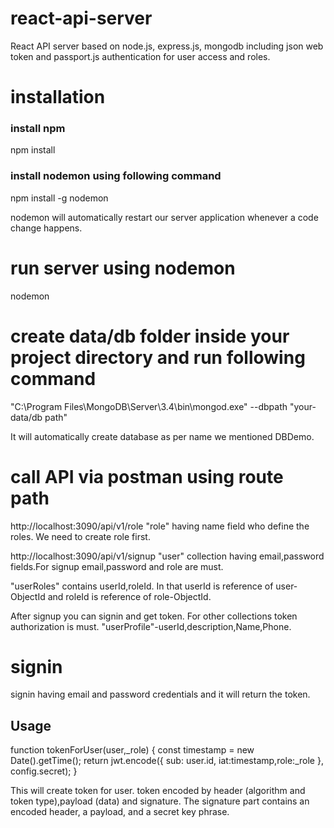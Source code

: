 # react-api-server
React API server based on node.js, express.js, mongodb including json web token and passport.js authentication for user access and roles.

# installation
### install npm
npm install

### install nodemon using following command
npm install -g nodemon

nodemon will automatically restart our server application whenever a code change happens.

# run server using nodemon
nodemon

# create data/db folder inside your project directory and run following command
"C:\Program Files\MongoDB\Server\3.4\bin\mongod.exe" --dbpath "your-data/db path"

It will automatically create database as per name we mentioned DBDemo.

# call API via postman using route path

http://localhost:3090/api/v1/role
"role" having name field who define the roles. We need to create role first.

http://localhost:3090/api/v1/signup
"user" collection having email,password fields.For signup email,password and role are must.

"userRoles" contains userId,roleId. In that userId is reference of user-ObjectId and roleId is reference of role-ObjectId.

After signup you can signin and get token. For other collections token authorization is must.
"userProfile"-userId,description,Name,Phone.

# signin
signin having email and password credentials and it will return the token.

## Usage
function tokenForUser(user,_role) {
  const timestamp = new Date().getTime();
  return jwt.encode({ sub: user.id, iat:timestamp,role:_role }, config.secret);
}

This will create token for user. token encoded by header (algorithm and token type),payload (data) and signature. The signature part contains an encoded header, a payload, and a secret key phrase.
